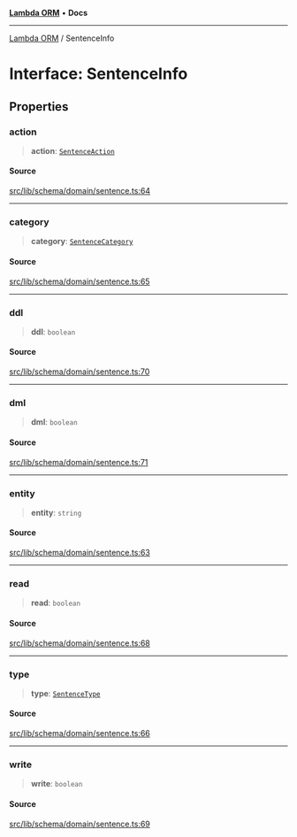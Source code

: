 [**Lambda ORM**](../README.md) • **Docs**

***

[Lambda ORM](../README.md) / SentenceInfo

# Interface: SentenceInfo

## Properties

### action

> **action**: [`SentenceAction`](../enumerations/SentenceAction.md)

#### Source

[src/lib/schema/domain/sentence.ts:64](https://github.com/lambda-orm/lambdaorm-base/blob/4cf2de441f2b52a79b8dbd828c5ce7422ffa163a/src/lib/schema/domain/sentence.ts#L64)

***

### category

> **category**: [`SentenceCategory`](../enumerations/SentenceCategory.md)

#### Source

[src/lib/schema/domain/sentence.ts:65](https://github.com/lambda-orm/lambdaorm-base/blob/4cf2de441f2b52a79b8dbd828c5ce7422ffa163a/src/lib/schema/domain/sentence.ts#L65)

***

### ddl

> **ddl**: `boolean`

#### Source

[src/lib/schema/domain/sentence.ts:70](https://github.com/lambda-orm/lambdaorm-base/blob/4cf2de441f2b52a79b8dbd828c5ce7422ffa163a/src/lib/schema/domain/sentence.ts#L70)

***

### dml

> **dml**: `boolean`

#### Source

[src/lib/schema/domain/sentence.ts:71](https://github.com/lambda-orm/lambdaorm-base/blob/4cf2de441f2b52a79b8dbd828c5ce7422ffa163a/src/lib/schema/domain/sentence.ts#L71)

***

### entity

> **entity**: `string`

#### Source

[src/lib/schema/domain/sentence.ts:63](https://github.com/lambda-orm/lambdaorm-base/blob/4cf2de441f2b52a79b8dbd828c5ce7422ffa163a/src/lib/schema/domain/sentence.ts#L63)

***

### read

> **read**: `boolean`

#### Source

[src/lib/schema/domain/sentence.ts:68](https://github.com/lambda-orm/lambdaorm-base/blob/4cf2de441f2b52a79b8dbd828c5ce7422ffa163a/src/lib/schema/domain/sentence.ts#L68)

***

### type

> **type**: [`SentenceType`](../enumerations/SentenceType.md)

#### Source

[src/lib/schema/domain/sentence.ts:66](https://github.com/lambda-orm/lambdaorm-base/blob/4cf2de441f2b52a79b8dbd828c5ce7422ffa163a/src/lib/schema/domain/sentence.ts#L66)

***

### write

> **write**: `boolean`

#### Source

[src/lib/schema/domain/sentence.ts:69](https://github.com/lambda-orm/lambdaorm-base/blob/4cf2de441f2b52a79b8dbd828c5ce7422ffa163a/src/lib/schema/domain/sentence.ts#L69)
